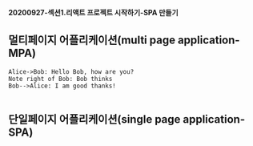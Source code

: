 **20200927-섹션1.리액트 프로젝트 시작하기-SPA 만들기**

## 멀티페이지 어플리케이션(multi page application-MPA)



```sequence
Alice->Bob: Hello Bob, how are you?
Note right of Bob: Bob thinks
Bob-->Alice: I am good thanks!
            
```

## 단일페이지 어플리케이션(single page application-SPA)

